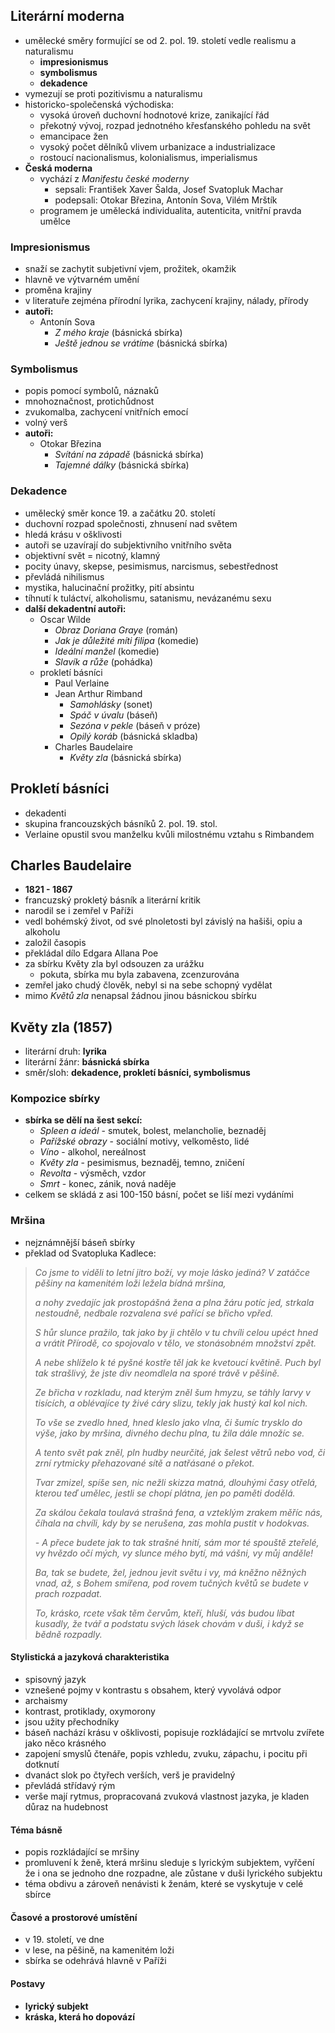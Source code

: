 ## Literární moderna
- umělecké směry formující se od 2. pol. 19. století vedle realismu a naturalismu
	- **impresionismus**
	- **symbolismus**
	- **dekadence**
- vymezují se proti pozitivismu a naturalismu
- historicko-společenská východiska:
	- vysoká úroveň duchovní hodnotové krize, zanikající řád
	- překotný vývoj, rozpad jednotného křesťanského pohledu na svět
	- emancipace žen
	- vysoký počet dělníků vlivem urbanizace a industrializace
	- rostoucí nacionalismus, kolonialismus, imperialismus
- **Česká moderna**
	- vychází z *Manifestu české moderny*
		- sepsali: František Xaver Šalda, Josef Svatopluk Machar
		- podepsali: Otokar Březina, Antonín Sova, Vilém Mrštík
	- programem je umělecká individualita, autenticita, vnitřní pravda umělce
### Impresionismus
- snaží se zachytit subjetivní vjem, prožitek, okamžik
- hlavně ve výtvarném umění
- proměna krajiny
- v literatuře zejména přírodní lyrika, zachycení krajiny, nálady, přírody
- **autoři:**
	- Antonín Sova
		- *Z mého kraje* (básnická sbírka)
		- *Ještě jednou se vrátíme* (básnická sbírka)
### Symbolismus
- popis pomocí symbolů, náznaků
- mnohoznačnost, protichůdnost
- zvukomalba, zachycení vnitřních emocí
- volný verš
- **autoři:**
	- Otokar Březina
		- *Svítání na západě* (básnická sbírka)
		- *Tajemné dálky* (básnická sbírka)
### Dekadence
- umělecký směr konce 19. a začátku 20. století
- duchovní rozpad společnosti, zhnusení nad světem
- hledá krásu v ošklivosti
- autoři se uzavírají do subjektivního vnitřního světa
- objektivní svět = nicotný, klamný
- pocity únavy, skepse, pesimismus, narcismus, sebestřednost
- převládá nihilismus
- mystika, halucinační prožitky, pití absintu
- tíhnutí k tuláctví, alkoholismu, satanismu, nevázanému sexu
- **další dekadentní autoři:**
	- Oscar Wilde
		- *Obraz Doriana Graye* (román)
		- *Jak je důležité míti filipa* (komedie)
		- *Ideální manžel* (komedie)
		- *Slavík a růže* (pohádka)
	- prokletí básníci
		- Paul Verlaine
		- Jean Arthur Rimband
			- *Samohlásky* (sonet)
			- *Spáč v úvalu* (báseň)
			- *Sezóna v pekle* (báseň v próze)
			- *Opilý koráb* (básnická skladba)
		- Charles Baudelaire
			- *Květy zla* (básnická sbírka)
## Prokletí básníci
- dekadenti
- skupina francouzských básníků 2. pol. 19. stol.
- Verlaine opustil svou manželku kvůli milostnému vztahu s Rimbandem
## Charles Baudelaire
- **1821 - 1867**
- francuzský prokletý básník a literární kritik
- narodil se i zemřel v Paříži
- vedl bohémský život, od své plnoletosti byl závislý na hašiši, opiu a alkoholu
- založil časopis 
- překládal dílo Edgara Allana Poe
- za sbírku Květy zla byl odsouzen za urážku
	- pokuta, sbírka mu byla zabavena, zcenzurována
- zemřel jako chudý člověk, nebyl si na sebe schopný vydělat
- mimo *Květů zla* nenapsal žádnou jinou básnickou sbírku
## Květy zla (1857)
- literární druh: **lyrika**
- literární žánr: **básnická sbírka**
- směr/sloh: **dekadence, prokletí básníci, symbolismus**
### Kompozice sbírky
- **sbírka se dělí na šest sekcí:**
	- *Spleen a ideál* - smutek, bolest, melancholie, beznaděj
	- *Pařížské obrazy* - sociální motivy, velkoměsto, lidé
	- *Víno* - alkohol, nereálnost
	- *Květy zla* - pesimismus, beznaděj, temno, zničení
	- *Revolta* - výsměch, vzdor
	- *Smrt* - konec, zánik, nová naděje
- celkem se skládá z asi 100-150 básní, počet se liší mezi vydáními
### Mršina
- nejznámnější báseň sbírky
- překlad od Svatopluka Kadlece:
> *Co jsme to viděli to letní jitro boží,*
> *vy moje lásko jediná?*
> *V zatáčce pěšiny na kamenitém loži*
> *ležela bídná mršina,*
> 
> *a nohy zvedajíc jak prostopášná žena*
> *a plna žáru potíc jed,*
> *strkala nestoudně, nedbale rozvalena*
> *své pařící se břicho vpřed.*
> 
> *S hůr slunce pražilo, tak jako by ji chtělo*
> *v tu chvíli celou upéct hned*
> *a vrátit Přírodě, co spojovalo v tělo,*
> *ve stonásobném množství zpět.*
> 
> *A nebe shlíželo k té pyšné kostře těl*
> *jak ke kvetoucí květině.*
> *Puch byl tak strašlivý, že jste div neomdlela*
> *na sporé trávě v pěšině.*
> 
> *Ze břicha v rozkladu, nad kterým zněl šum hmyzu,*
> *se táhly larvy v tisících,*
> *a oblévajíce ty živé cáry slizu,*
> *tekly jak hustý kal kol nich.*
> 
> *To vše se zvedlo hned, hned kleslo jako vlna,*
> *či šumíc trysklo do výše,*
> *jako by mršina, divného dechu plna,*
> *tu žila dále množíc se.*
> 
> *A tento svět pak zněl, pln hudby neurčité,*
> *jak šelest větrů nebo vod,*
> *či zrní rytmicky přehazované sítě*
> *a natřásané o překot.*
> 
> *Tvar zmizel, spíše sen, nic nežli skizza matná,*
> *dlouhými časy otřelá,*
> *kterou teď umělec, jestli se chopí plátna,*
> *jen po paměti dodělá.*
> 
> *Za skálou čekala toulavá strašná fena,*
> *a vzteklým zrakem měříc nás,*
> *číhala na chvíli, kdy by se nerušena,*
> *zas mohla pustit v hodokvas.*
> 
> *- A přece budete jak to tak strašné hnití,*
> *sám mor té spouště zteřelé,*
> *vy hvězdo očí mých, vy slunce mého bytí,*
> *má vášni, vy můj anděle!*
> 
> *Ba, tak se budete, žel, jednou jevit světu*
> *i vy, má kněžno něžných vnad,*
> *až, s Bohem smířena, pod rovem tučných květů*
> *se budete v prach rozpadat.*
> 
> *To, krásko, rcete však těm červům, kteří, hluší,*
> *vás budou líbat kusadly,*
> *že tvář a podstatu svých lásek chovám v duši,*
> *i když se bědně rozpadly.*
#### Stylistická a jazyková charakteristika
- spisovný jazyk
- vznešené pojmy v kontrastu s obsahem, který vyvolává odpor
- archaismy
- kontrast, protiklady, oxymorony
- jsou užity přechodníky
- báseň nachází krásu v ošklivosti, popisuje rozkládající se mrtvolu zvířete jako něco krásného
- zapojení smyslů čtenáře, popis vzhledu, zvuku, zápachu, i pocitu při dotknutí
- dvanáct slok po čtyřech verších, verš je pravidelný
- převládá střídavý rým
- verše mají rytmus, propracovaná zvuková vlastnost jazyka, je kladen důraz na hudebnost
#### Téma básně
- popis rozkládající se mršiny
- promluvení k ženě, která mršinu sleduje s lyrickým subjektem, vyřčení že i ona se jednoho dne rozpadne, ale zůstane v duši lyrického subjektu
- téma obdivu a zároveň nenávisti k ženám, které se vyskytuje v celé sbírce
#### Časové a prostorové umístění
- v 19. století, ve dne
- v lese, na pěšině, na kamenitém loži
- sbírka se odehrává hlavně v Paříži
#### Postavy
 - **lyrický subjekt**
 - **kráska, která ho dopovází**